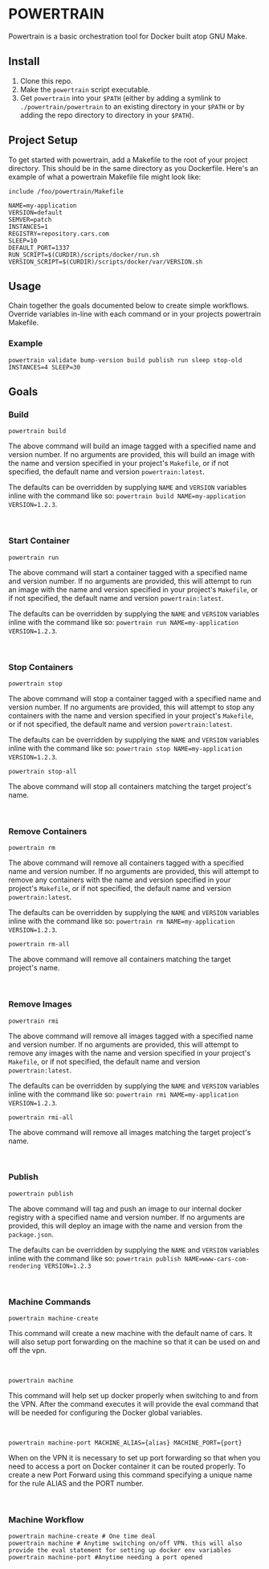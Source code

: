 # POWERTRAIN

Powertrain is a basic orchestration tool for Docker built atop GNU Make.

## Install

1. Clone this repo.
2. Make the `powertrain` script executable.
3. Get `powertrain` into your `$PATH` (either by adding a symlink to `./powertrain/powertrain` to an existing directory in your `$PATH` or by adding the repo directory to directory in your `$PATH`).


## Project Setup

To get started with powertrain, add a Makefile to the root of your project directory. This should be in the same directory as you Dockerfile. Here's an example of what a powertrain Makefile file might look like:


    include /foo/powertrain/Makefile

    NAME=my-application
    VERSION=default
    SEMVER=patch
    INSTANCES=1
    REGISTRY=repository.cars.com
    SLEEP=10
    DEFAULT_PORT=1337
    RUN_SCRIPT=$(CURDIR)/scripts/docker/run.sh
    VERSION_SCRIPT=$(CURDIR)/scripts/docker/var/VERSION.sh


## Usage

Chain together the goals documented below to create simple workflows. Override variables in-line with each command or in your projects powertrain Makefile.

### Example

    powertrain validate bump-version build publish run sleep stop-old INSTANCES=4 SLEEP=30


## Goals

### Build


    powertrain build


The above command will build an image tagged with a specified name and version number. If no arguments are provided, this will build an image with the name and version specified in your project's `Makefile`, or if not specified, the default name and version `powertrain:latest`.

The defaults can be overridden by supplying `NAME` and `VERSION` variables inline with the command like so: `powertrain build NAME=my-application VERSION=1.2.3`.


<br>

### Start Container


    powertrain run


The above command will start a container tagged with a specified name and version number. If no arguments are provided, this will attempt to run an image with the name and version specified in your project's `Makefile`, or if not specified, the default name and version `powertrain:latest`.

The defaults can be overridden by supplying the `NAME` and `VERSION` variables inline with the command like so: `powertrain run NAME=my-application VERSION=1.2.3`.


<br>

### Stop Containers


    powertrain stop


The above command will stop a container tagged with a specified name and version number. If no arguments are provided, this will attempt to stop any containers with the name and version specified in your project's `Makefile`, or if not specified, the default name and version `powertrain:latest`.

The defaults can be overridden by supplying the `NAME` and `VERSION` variables inline with the command like so: `powertrain stop NAME=my-application VERSION=1.2.3`.


    powertrain stop-all


The above command will stop all containers matching the target project's name.


<br>

### Remove Containers


    powertrain rm


The above command will remove all containers tagged with a specified name and version number. If no arguments are provided, this will attempt to remove any containers with the name and version specified in your project's `Makefile`, or if not specified, the default name and version `powertrain:latest`.

The defaults can be overridden by supplying the `NAME` and `VERSION` variables inline with the command like so: `powertrain rm NAME=my-application VERSION=1.2.3`.


    powertrain rm-all


The above command will remove all containers matching the target project's name.


<br>

### Remove Images


    powertrain rmi


The above command will remove all images tagged with a specified name and version number. If no arguments are provided, this will attempt to remove any images with the name and version specified in your project's `Makefile`, or if not specified, the default name and version `powertrain:latest`.

The defaults can be overridden by supplying the `NAME` and `VERSION` variables inline with the command like so: `powertrain rmi NAME=my-application VERSION=1.2.3`.


    powertrain rmi-all


The above command will remove all images matching the target project's name.


<br>

### Publish


    powertrain publish


The above command will tag and push an image to our internal docker registry with a specified name and version number. If no arguments are provided, this will deploy an image with the name and version from the `package.json`.

The defaults can be overridden by supplying the `NAME` and `VERSION` variables inline with the command like so: `powertrain publish NAME=www-cars-com-rendering VERSION=1.2.3`

<br>

### Machine Commands


    powertrain machine-create

This command will create a new machine with the default name of cars.  It will also setup port forwarding on the machine so that it can be used on and off the vpn.

<br>

    powertrain machine

This command will help set up docker properly when switching to and from the VPN.  After the command executes it will provide the eval command that will be needed for configuring the Docker global variables.

<br>
    
    powertrain machine-port MACHINE_ALIAS={alias} MACHINE_PORT={port}

When on the VPN it is necessary to set up port forwarding so that when you need to access a port on Docker container it can be routed properly.  To create a new Port Forward using this command specifying a unique name for the rule ALIAS and the PORT number.

<br>

### Machine Workflow
    powertrain machine-create # One time deal
    powertrain machine # Anytime switching on/off VPN. this will also provide the eval statement for setting up docker env variables
    powertrain machine-port #Anytime needing a port opened





